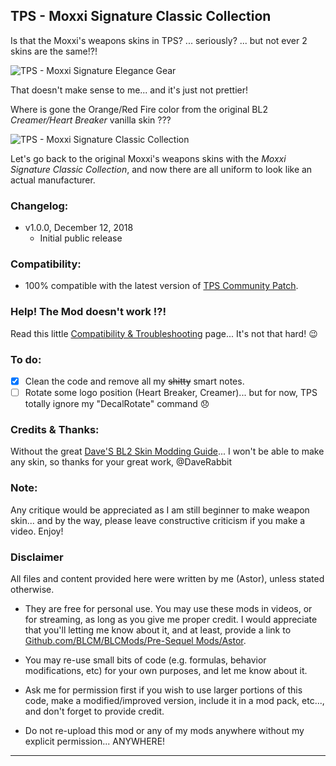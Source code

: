 ## TPS - Moxxi Signature Classic Collection

Is that the Moxxi's weapons skins in TPS? ... seriously? ... but not ever 2 skins are the same!?! 

![TPS - Moxxi Signature Elegance Gear](https://imgur.com/JbYPZTA.jpg "Don't worry guys... even if my screen capture show French text, my mods are in English")

That doesn't make sense to me... and it's just not prettier!

Where is gone the Orange/Red Fire color from the original BL2 *Creamer/Heart Breaker* vanilla skin ???

![TPS - Moxxi Signature Classic Collection](https://imgur.com/LT6cLyc.jpg "Don't worry guys... even if my screen capture show French text, my mods are in English")

Let's go back to the original Moxxi's weapons skins with the *Moxxi Signature Classic Collection*, and now there are all uniform to look like an actual manufacturer.

### Changelog:
- v1.0.0, December 12, 2018
  - Initial public release
 
### Compatibility:

- 100% compatible with the latest version of [TPS Community Patch](https://github.com/BLCM/BLCMods/tree/master/Pre%20Sequel%20Mods/Community%20Patch).

### Help! The Mod doesn't work !?!

Read this little [Compatibility & Troubleshooting](https://github.com/BLCM/BLCMods/tree/master/Pre%20Sequel%20Mods/Astor/Compatibility%20%26%20Troubleshooting) page... It's not that hard!  :wink:

### To do:

- [x] Clean the code and remove all my ~~shitty~~ smart notes.
- [ ] Rotate some logo position (Heart Breaker, Creamer)... but for now, TPS totally ignore my "DecalRotate" command :disappointed:

### Credits & Thanks:

Without the great [Dave'S BL2 Skin Modding Guide](https://cdn.rawgit.com/BLCM/BLCMods/bb1933f7/Borderlands%202%20mods/Dave/DAVE%27S%20BL2%20SKIN%20MODDING%20GUIDE.pdf)... I won't be able to make any skin, so thanks for your great work, @DaveRabbit
  
### Note: 

Any critique would be appreciated as I am still beginner to make weapon skin... and by the way, please leave constructive criticism if you make a video. 
Enjoy!

### Disclaimer

All files and content provided here were written by me (Astor), unless stated otherwise.

- They are free for personal use. You may use these mods in videos, or for streaming, as long as you give me proper credit. I would appreciate that you'll letting me know about it, and at least, provide a link to [Github.com/BLCM/BLCMods/Pre-Sequel Mods/Astor](https://github.com/BLCM/BLCMods/tree/master/Pre%20Sequel%20Mods/Astor).

- You may re-use small bits of code (e.g. formulas, behavior modifications, etc) for your own purposes, and let me know about it. 

- Ask me for permission first if you wish to use larger portions of this code, make a modified/improved version, include it in a mod pack, etc..., and don't forget to provide credit.

- Do not re-upload this mod or any of my mods anywhere without my explicit permission... ANYWHERE!

* * * * *



